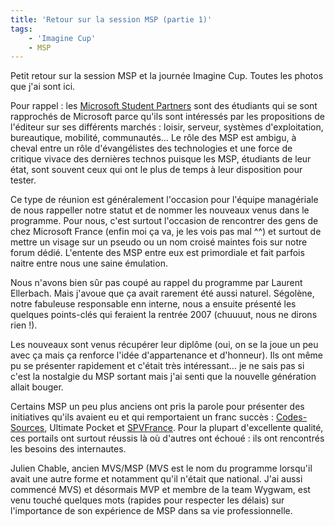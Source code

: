 ```yaml
---
title: 'Retour sur la session MSP (partie 1)'
tags:
    - 'Imagine Cup'
    - MSP
---
```


Petit retour sur la session MSP et la journée Imagine Cup. Toutes les photos que j'ai sont ici.

Pour rappel : les [Microsoft Student Partners](https://fr.wikipedia.org/wiki/Microsoft_student_partner) sont des étudiants qui se sont rapprochés de Microsoft parce qu'ils sont intéressés par les propositions de l'éditeur sur ses différents marchés : loisir, serveur, systèmes d'exploitation, bureautique, mobilité, communautés… Le rôle des MSP est ambigu, à cheval entre un rôle d'évangélistes des technologies et une force de critique vivace des dernières technos puisque les MSP, étudiants de leur état, sont souvent ceux qui ont le plus de temps à leur disposition pour tester.

Ce type de réunion est généralement l'occasion pour l'équipe managériale de nous rappeller notre statut et de nommer les nouveaux venus dans le programme. Pour nous, c'est surtout l'occasion de rencontrer des gens de chez Microsoft France (enfin moi ça va, je les vois pas mal ^^) et surtout de mettre un visage sur un pseudo ou un nom croisé maintes fois sur notre forum dédié. L'entente des MSP entre eux est primordiale et fait parfois naitre entre nous une saine émulation.

Nous n'avons bien sûr pas coupé au rappel du programme par Laurent Ellerbach. Mais j'avoue que ça avait rarement été aussi naturel. Ségolène, notre fabuleuse responsable enn interne, nous a ensuite présenté les quelques points-clés qui feraient la rentrée 2007 (chuuuut, nous ne dirons rien !).

Les nouveaux sont venus récupérer leur diplôme (oui, on se la joue un peu avec ça mais ça renforce l'idée d'appartenance et d'honneur). Ils ont même pu se présenter rapidement et c'était très intéressant… je ne sais pas si c'est la nostalgie du MSP sortant mais j'ai senti que la nouvelle génération allait bouger.

Certains MSP un peu plus anciens ont pris la parole pour présenter des initiatives qu'ils avaient eu et qui remportaient un franc succès : [Codes-Sources](http://codes-sources.commentcamarche.net), Ultimate Pocket et [SPVFrance](https://login.microsoftonline.com/login.srf?wa=wsignin1%2E0&rpsnv=4&ct=1414123528&rver=6%2E1%2E6206%2E0&wp=MBI&wreply=https%3A%2F%2Fwunster%2Dpublic%2Esharepoint%2Ecom%2F%5Fforms%2Fdefault%2Easpx&lc=1033&id=500046&guests=1). Pour la plupart d'excellente qualité, ces portails ont surtout réussis là où d'autres ont échoué : ils ont rencontrés les besoins des internautes.

Julien Chable, ancien MVS/MSP (MVS est le nom du programme lorsqu'il avait une autre forme et notamment qu'il n'était que national. J'ai aussi commencé MVS) et désormais MVP et membre de la team Wygwam, est venu touché quelques mots (rapides pour respecter les délais) sur l'importance de son expérience de MSP dans sa vie professionnelle.
